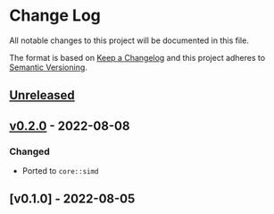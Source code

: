 # Change Log

All notable changes to this project will be documented in this file.

The format is based on [Keep a Changelog](http://keepachangelog.com/)
and this project adheres to [Semantic Versioning](http://semver.org/).

## [Unreleased]

## [v0.2.0] - 2022-08-08

### Changed

- Ported to `core::simd`

## [v0.1.0] - 2022-08-05

[Unreleased]: https://github.com/rust-embedded/svd2rust/compare/v0.2.0...HEAD
[v0.2.0]: https://github.com/rust-embedded/svd2rust/compare/v0.1.0...v0.2.0
